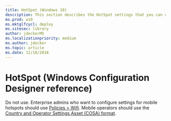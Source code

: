 ```yaml
---
title: HotSpot (Windows 10)
description: This section describes the HotSpot settings that you can configure in provisioning packages for Windows 10 using Windows Configuration Designer.
ms.prod: w10
ms.mktglfcycl: deploy
ms.sitesec: library
author: jdeckerMS
ms.localizationpriority: medium
ms.author: jdecker
ms.topic: article
ms.date: 12/18/2018
---
```


# HotSpot (Windows Configuration Designer reference)

Do not use. Enterprise admins who want to configure settings for mobile hotspots should use [Policies > Wifi](#wcd-policies.md#wifi). Mobile operators should use the [Country and Operator Settings Asset (COSA) format](https://docs.microsoft.com/windows-hardware/drivers/mobilebroadband/cosa-overview).

